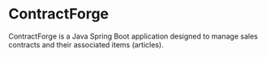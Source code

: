 # ContractForge
ContractForge is a Java Spring Boot application designed to manage sales contracts and their associated items (articles). 
